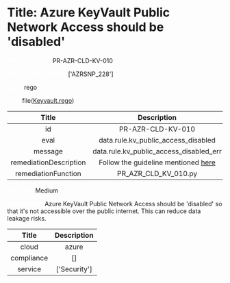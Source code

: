 



# Title: Azure KeyVault Public Network Access should be 'disabled'


***<font color="white">Master Test Id:</font>*** PR-AZR-CLD-KV-010

***<font color="white">Master Snapshot Id:</font>*** ['AZRSNP_228']

***<font color="white">type:</font>*** rego

***<font color="white">rule:</font>*** file([Keyvault.rego])  
  
  
  
  

|Title|Description|
| :---: | :---: |
|id|PR-AZR-CLD-KV-010|
|eval|data.rule.kv_public_access_disabled|
|message|data.rule.kv_public_access_disabled_err|
|remediationDescription|Follow the guideline mentioned <a href='https://docs.microsoft.com/en-us/azure/key-vault/general/network-security' target='_blank'>here</a>|
|remediationFunction|PR_AZR_CLD_KV_010.py|


***<font color="white">Severity:</font>*** Medium

***<font color="white">Description:</font>*** Azure KeyVault Public Network Access should be 'disabled' so that it's not accessible over the public internet. This can reduce data leakage risks.  
  
  

|Title|Description|
| :---: | :---: |
|cloud|azure|
|compliance|[]|
|service|['Security']|



[Keyvault.rego]: https://github.com/prancer-io/prancer-compliance-test/tree/master/azure/cloud/Keyvault.rego
